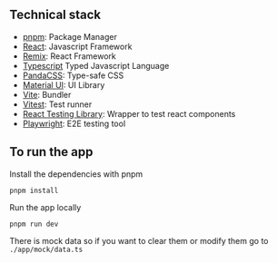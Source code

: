 ## Technical stack

- [pnpm](https://pnpm.io/): Package Manager
- [React](https://react.dev/): Javascript Framework
- [Remix](https://remix.run/): React Framework
- [Typescript](https://www.typescriptlang.org/) Typed Javascript Language
- [PandaCSS](https://panda-css.com/): Type-safe CSS
- [Material UI](https://mui.com/material-ui/): UI Library
- [Vite](https://vitejs.dev/): Bundler
- [Vitest](https://vitest.dev/): Test runner
- [React Testing Library](https://testing-library.com/docs/react-testing-library/intro/): Wrapper to test react
  components
- [Playwright](https://playwright.dev/): E2E testing tool

## To run the app

Install the dependencies with pnpm

```
pnpm install
```

Run the app locally

```
pnpm run dev
```

There is mock data so if you want to clear them or modify them go to `./app/mock/data.ts`
